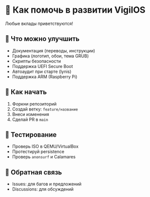 # 🤝 Как помочь в развитии VigilOS

Любые вклады приветствуются!

## 📝 Что можно улучшить
- Документация (переводы, инструкции)
- Графика (логотип, обои, тема GRUB)
- Скрипты безопасности
- Поддержка UEFI Secure Boot
- Автоаудит при старте (lynis)
- Поддержка ARM (Raspberry Pi)

## 🧱 Как начать
1. Форкни репозиторий
2. Создай ветку: `feature/название`
3. Внеси изменения
4. Сделай PR в `main`

## 🧪 Тестирование
- Проверь ISO в QEMU/VirtualBox
- Протестируй persistence
- Проверь `anonsurf` и Calamares

## 📣 Обратная связь
- Issues: для багов и предложений
- Discussions: для обсуждений